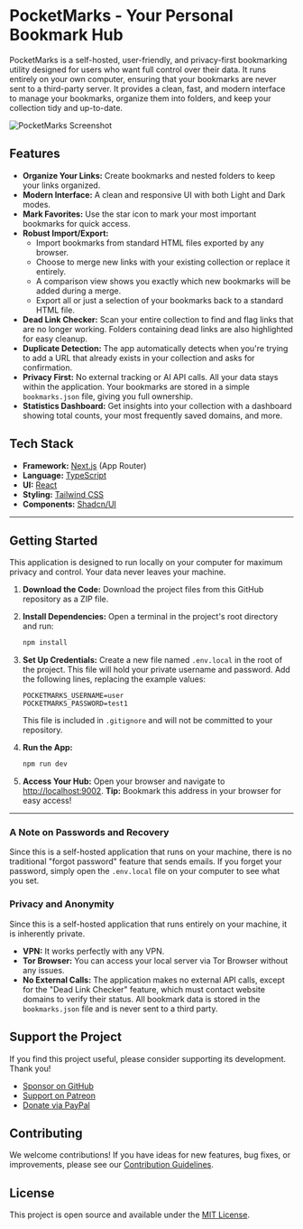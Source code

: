 # PocketMarks - Your Personal Bookmark Hub

PocketMarks is a self-hosted, user-friendly, and privacy-first bookmarking utility designed for users who want full control over their data. It runs entirely on your own computer, ensuring that your bookmarks are never sent to a third-party server. It provides a clean, fast, and modern interface to manage your bookmarks, organize them into folders, and keep your collection tidy and up-to-date.

<img src="https://placehold.co/800x400.png" data-ai-hint="app screenshot" alt="PocketMarks Screenshot" />

## Features

- **Organize Your Links:** Create bookmarks and nested folders to keep your links organized.
- **Modern Interface:** A clean and responsive UI with both Light and Dark modes.
- **Mark Favorites:** Use the star icon to mark your most important bookmarks for quick access.
- **Robust Import/Export:**
  - Import bookmarks from standard HTML files exported by any browser.
  - Choose to merge new links with your existing collection or replace it entirely.
  - A comparison view shows you exactly which new bookmarks will be added during a merge.
  - Export all or just a selection of your bookmarks back to a standard HTML file.
- **Dead Link Checker:** Scan your entire collection to find and flag links that are no longer working. Folders containing dead links are also highlighted for easy cleanup.
- **Duplicate Detection:** The app automatically detects when you're trying to add a URL that already exists in your collection and asks for confirmation.
- **Privacy First:** No external tracking or AI API calls. All your data stays within the application. Your bookmarks are stored in a simple `bookmarks.json` file, giving you full ownership.
- **Statistics Dashboard:** Get insights into your collection with a dashboard showing total counts, your most frequently saved domains, and more.

## Tech Stack

- **Framework:** [Next.js](https://nextjs.org/) (App Router)
- **Language:** [TypeScript](https://www.typescriptlang.org/)
- **UI:** [React](https://reactjs.org/)
- **Styling:** [Tailwind CSS](https://tailwindcss.com/)
- **Components:** [Shadcn/UI](https://ui.shadcn.com/)

---

## Getting Started

This application is designed to run locally on your computer for maximum privacy and control. Your data never leaves your machine.

1.  **Download the Code:** Download the project files from this GitHub repository as a ZIP file.
2.  **Install Dependencies:** Open a terminal in the project's root directory and run:
    ```bash
    npm install
    ```

3.  **Set Up Credentials:** Create a new file named `.env.local` in the root of the project. This file will hold your private username and password. Add the following lines, replacing the example values:
    ```
    POCKETMARKS_USERNAME=user
    POCKETMARKS_PASSWORD=test1
    ```
    This file is included in `.gitignore` and will not be committed to your repository.

4.  **Run the App:**
    ```bash
    npm run dev
    ```

5.  **Access Your Hub:** Open your browser and navigate to [http://localhost:9002](http://localhost:9002).
    **Tip:** Bookmark this address in your browser for easy access!

---

### A Note on Passwords and Recovery

Since this is a self-hosted application that runs on your machine, there is no traditional "forgot password" feature that sends emails. If you forget your password, simply open the `.env.local` file on your computer to see what you set.

### Privacy and Anonymity

Since this is a self-hosted application that runs entirely on your machine, it is inherently private.
- **VPN:** It works perfectly with any VPN.
- **Tor Browser:** You can access your local server via Tor Browser without any issues.
- **No External Calls:** The application makes no external API calls, except for the "Dead Link Checker" feature, which must contact website domains to verify their status. All bookmark data is stored in the `bookmarks.json` file and is never sent to a third party.

## Support the Project

If you find this project useful, please consider supporting its development. Thank you!

- [Sponsor on GitHub](https://github.com/sponsors/YOUR_USERNAME)
- [Support on Patreon](https://patreon.com/YOUR_USERNAME)
- [Donate via PayPal](https://paypal.me/YOUR_USERNAME)

## Contributing

We welcome contributions! If you have ideas for new features, bug fixes, or improvements, please see our [Contribution Guidelines](CONTRIBUTING.md).

## License

This project is open source and available under the [MIT License](LICENSE).
